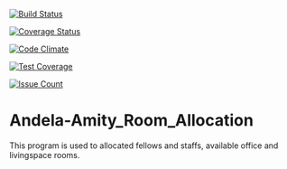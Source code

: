 [![Build Status](https://travis-ci.org/andela-marvin-kangethe/Andela-Amity_Room_Allocation.svg?branch=develop)](https://travis-ci.org/andela-marvin-kangethe/Andela-Amity_Room_Allocation)

[![Coverage Status](https://coveralls.io/repos/github/andela-marvin-kangethe/Andela-Amity_Room_Allocation/badge.svg?branch=develop)](https://coveralls.io/github/andela-marvin-kangethe/Andela-Amity_Room_Allocation?branch=develop)

[![Code Climate](https://codeclimate.com/github/andela-marvin-kangethe/Andela-Amity_Room_Allocation/badges/gpa.svg)](https://codeclimate.com/github/andela-marvin-kangethe/Andela-Amity_Room_Allocation)

[![Test Coverage](https://codeclimate.com/github/andela-marvin-kangethe/Andela-Amity_Room_Allocation/badges/coverage.svg)](https://codeclimate.com/github/andela-marvin-kangethe/Andela-Amity_Room_Allocation/coverage)

[![Issue Count](https://codeclimate.com/github/andela-marvin-kangethe/Andela-Amity_Room_Allocation/badges/issue_count.svg)](https://codeclimate.com/github/andela-marvin-kangethe/Andela-Amity_Room_Allocation)

# Andela-Amity_Room_Allocation
This program is used to allocated fellows and staffs, available office and livingspace rooms.
